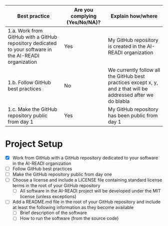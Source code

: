 <table>
<thead>
  <tr>
    <th> Best practice </th>
    <th> Are you complying (Yes/No/NA)? </th>
    <th> Explain how/where </th>
  </tr>
</thead>
<tbody>
  <tr>
    <td> 1.a. Work from GitHub with a GitHub repository dedicated to your software in the AI-READI organization </td>
    <td> Yes </td>
    <td> My GitHub repository is created in the AI-READI organization </td>
  </tr>
  
  <tr>
    <td> 1.b. Follow GitHub best practices </td>
    <td> No </td>
    <td> We currently follow all the GitHub best practices except x, y, and z that will be addressed after we do blabla </td>
  </tr>
  
  <tr>
    <td> 1.c. Make the GitHub repository public from day 1 </td>
    <td> Yes </td>
    <td> My GitHub repository has been public from day 1 </td>
  </tr>
  
  
</tbody>
</table>

# Project Setup

- [x] Work from GitHub with a GitHub repository dedicated to your software in the AI-READI organization
- [ ] Follow GitHub best practices
- [ ] Make the GitHub repository public from day one
- [ ] Choose a license and include a LICENSE file containing standard license terms in the root of your GitHub repository
  - [ ] All software in the AI-READI project will be developed under the MIT license (unless exceptions)
- [ ] Add a README.md file in the root of your GitHub repository and include at least the following information as they become available
  - [ ] Brief description of the software
  - [ ] How to run the software (from the source code)
